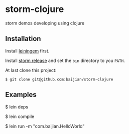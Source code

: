 # storm-clojure

storm demos developing using clojure

## Installation

Install [leiningem](https://github.com/technomancy/leiningen) first.

Install [storm release](https://github.com/apache/incubator-storm/releases) and set the `bin` directory to you `PATH`.

At last clone this project:

```
$ git clone git@github.com:baijian/storm-clojure
```

## Examples

$ lein deps

$ lein compile

$ lein run -m "com.baijian.HelloWorld"

